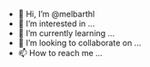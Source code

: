 - 👋 Hi, I’m @melbarthl
- 👀 I’m interested in ...
- 🌱 I’m currently learning ...
- 💞️ I’m looking to collaborate on ...
- 📫 How to reach me ...

<!---
melbarthl/melbarthl is a ✨ special ✨ repository because its `README.md` (this file) appears on your GitHub profile.
You can click the Preview link to take a look at your changes.
--->
